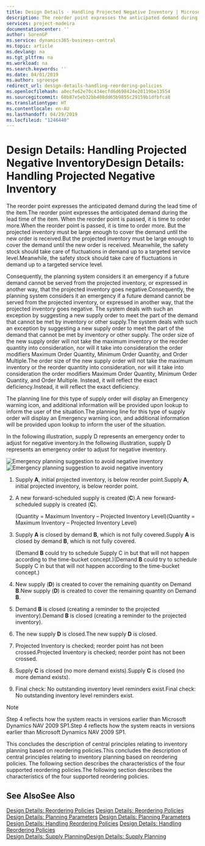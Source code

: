 ```yaml
---
title: Design Details - Handling Projected Negative Inventory | Microsoft Docs
description: The reorder point expresses the anticipated demand during the lead time of the item. When the reorder point is passed, it is time to order more. But the projected inventory must be large enough to cover the demand until the new order is received. Meanwhile, the safety stock should take care of fluctuations in demand up to a targeted service level.
services: project-madeira
documentationcenter: ''
author: SorenGP
ms.service: dynamics365-business-central
ms.topic: article
ms.devlang: na
ms.tgt_pltfrm: na
ms.workload: na
ms.search.keywords: ''
ms.date: 04/01/2019
ms.author: sgroespe
redirect_url: design-details-handling-reordering-policies
ms.openlocfilehash: a0ecfe62e70c434ecfd6d698424e20119be13554
ms.sourcegitcommit: 60b87e5eb32bb408dd65b9855c29159b1dfbfca8
ms.translationtype: HT
ms.contentlocale: en-AU
ms.lasthandoff: 04/29/2019
ms.locfileid: "1246440"
---
```

# <a name="design-details-handling-projected-negative-inventory"></a><span data-ttu-id="20b16-106">Design Details: Handling Projected Negative Inventory</span><span class="sxs-lookup"><span data-stu-id="20b16-106">Design Details: Handling Projected Negative Inventory</span></span>
<span data-ttu-id="20b16-107">The reorder point expresses the anticipated demand during the lead time of the item.</span><span class="sxs-lookup"><span data-stu-id="20b16-107">The reorder point expresses the anticipated demand during the lead time of the item.</span></span> <span data-ttu-id="20b16-108">When the reorder point is passed, it is time to order more.</span><span class="sxs-lookup"><span data-stu-id="20b16-108">When the reorder point is passed, it is time to order more.</span></span> <span data-ttu-id="20b16-109">But the projected inventory must be large enough to cover the demand until the new order is received.</span><span class="sxs-lookup"><span data-stu-id="20b16-109">But the projected inventory must be large enough to cover the demand until the new order is received.</span></span> <span data-ttu-id="20b16-110">Meanwhile, the safety stock should take care of fluctuations in demand up to a targeted service level.</span><span class="sxs-lookup"><span data-stu-id="20b16-110">Meanwhile, the safety stock should take care of fluctuations in demand up to a targeted service level.</span></span>  

 <span data-ttu-id="20b16-111">Consequently, the planning system considers it an emergency if a future demand cannot be served from the projected inventory, or expressed in another way, that the projected inventory goes negative.</span><span class="sxs-lookup"><span data-stu-id="20b16-111">Consequently, the planning system considers it an emergency if a future demand cannot be served from the projected inventory, or expressed in another way, that the projected inventory goes negative.</span></span> <span data-ttu-id="20b16-112">The system deals with such an exception by suggesting a new supply order to meet the part of the demand that cannot be met by inventory or other supply.</span><span class="sxs-lookup"><span data-stu-id="20b16-112">The system deals with such an exception by suggesting a new supply order to meet the part of the demand that cannot be met by inventory or other supply.</span></span> <span data-ttu-id="20b16-113">The order size of the new supply order will not take the maximum inventory or the reorder quantity into consideration, nor will it take into consideration the order modifiers Maximum Order Quantity, Minimum Order Quantity, and Order Multiple.</span><span class="sxs-lookup"><span data-stu-id="20b16-113">The order size of the new supply order will not take the maximum inventory or the reorder quantity into consideration, nor will it take into consideration the order modifiers Maximum Order Quantity, Minimum Order Quantity, and Order Multiple.</span></span> <span data-ttu-id="20b16-114">Instead, it will reflect the exact deficiency.</span><span class="sxs-lookup"><span data-stu-id="20b16-114">Instead, it will reflect the exact deficiency.</span></span>  

 <span data-ttu-id="20b16-115">The planning line for this type of supply order will display an Emergency warning icon, and additional information will be provided upon lookup to inform the user of the situation.</span><span class="sxs-lookup"><span data-stu-id="20b16-115">The planning line for this type of supply order will display an Emergency warning icon, and additional information will be provided upon lookup to inform the user of the situation.</span></span>  

 <span data-ttu-id="20b16-116">In the following illustration, supply D represents an emergency order to adjust for negative inventory.</span><span class="sxs-lookup"><span data-stu-id="20b16-116">In the following illustration, supply D represents an emergency order to adjust for negative inventory.</span></span>  

 <span data-ttu-id="20b16-117">![Emergency planning suggestion to avoid negative inventory](media/nav_app_supply_planning_2_negative_inventory.png "Emergency planning suggestion to avoid negative inventory")</span><span class="sxs-lookup"><span data-stu-id="20b16-117">![Emergency planning suggestion to avoid negative inventory](media/nav_app_supply_planning_2_negative_inventory.png "Emergency planning suggestion to avoid negative inventory")</span></span>  

1.  <span data-ttu-id="20b16-118">Supply **A**, initial projected inventory, is below reorder point.</span><span class="sxs-lookup"><span data-stu-id="20b16-118">Supply **A**, initial projected inventory, is below reorder point.</span></span>  
2.  <span data-ttu-id="20b16-119">A new forward-scheduled supply is created (**C**).</span><span class="sxs-lookup"><span data-stu-id="20b16-119">A new forward-scheduled supply is created (**C**).</span></span>  

     <span data-ttu-id="20b16-120">(Quantity = Maximum Inventory – Projected Inventory Level)</span><span class="sxs-lookup"><span data-stu-id="20b16-120">(Quantity = Maximum Inventory – Projected Inventory Level)</span></span>  
3.  <span data-ttu-id="20b16-121">Supply **A** is closed by demand **B**, which is not fully covered.</span><span class="sxs-lookup"><span data-stu-id="20b16-121">Supply **A** is closed by demand **B**, which is not fully covered.</span></span>  

     <span data-ttu-id="20b16-122">(Demand **B** could try to schedule Supply C in but that will not happen according to the time-bucket concept.)</span><span class="sxs-lookup"><span data-stu-id="20b16-122">(Demand **B** could try to schedule Supply C in but that will not happen according to the time-bucket concept.)</span></span>  
4.  <span data-ttu-id="20b16-123">New supply (**D**) is created to cover the remaining quantity on Demand **B**.</span><span class="sxs-lookup"><span data-stu-id="20b16-123">New supply (**D**) is created to cover the remaining quantity on Demand **B**.</span></span>  
5.  <span data-ttu-id="20b16-124">Demand **B** is closed (creating a reminder to the projected inventory).</span><span class="sxs-lookup"><span data-stu-id="20b16-124">Demand **B** is closed (creating a reminder to the projected inventory).</span></span>  
6.  <span data-ttu-id="20b16-125">The new supply **D** is closed.</span><span class="sxs-lookup"><span data-stu-id="20b16-125">The new supply **D** is closed.</span></span>  
7.  <span data-ttu-id="20b16-126">Projected Inventory is checked; reorder point has not been crossed.</span><span class="sxs-lookup"><span data-stu-id="20b16-126">Projected Inventory is checked; reorder point has not been crossed.</span></span>  
8.  <span data-ttu-id="20b16-127">Supply **C** is closed (no more demand exists).</span><span class="sxs-lookup"><span data-stu-id="20b16-127">Supply **C** is closed (no more demand exists).</span></span>  
9. <span data-ttu-id="20b16-128">Final check: No outstanding inventory level reminders exist.</span><span class="sxs-lookup"><span data-stu-id="20b16-128">Final check: No outstanding inventory level reminders exist.</span></span>  

> [!NOTE]  
>  <span data-ttu-id="20b16-129">Step 4 reflects how the system reacts in versions earlier than Microsoft Dynamics NAV 2009 SP1.</span><span class="sxs-lookup"><span data-stu-id="20b16-129">Step 4 reflects how the system reacts in versions earlier than Microsoft Dynamics NAV 2009 SP1.</span></span>  

 <span data-ttu-id="20b16-130">This concludes the description of central principles relating to inventory planning based on reordering policies.</span><span class="sxs-lookup"><span data-stu-id="20b16-130">This concludes the description of central principles relating to inventory planning based on reordering policies.</span></span> <span data-ttu-id="20b16-131">The following section describes the characteristics of the four supported reordering policies.</span><span class="sxs-lookup"><span data-stu-id="20b16-131">The following section describes the characteristics of the four supported reordering policies.</span></span>  

## <a name="see-also"></a><span data-ttu-id="20b16-132">See Also</span><span class="sxs-lookup"><span data-stu-id="20b16-132">See Also</span></span>  
 <span data-ttu-id="20b16-133">[Design Details: Reordering Policies](design-details-reordering-policies.md) </span><span class="sxs-lookup"><span data-stu-id="20b16-133">[Design Details: Reordering Policies](design-details-reordering-policies.md) </span></span>  
 <span data-ttu-id="20b16-134">[Design Details: Planning Parameters](design-details-planning-parameters.md) </span><span class="sxs-lookup"><span data-stu-id="20b16-134">[Design Details: Planning Parameters](design-details-planning-parameters.md) </span></span>  
 <span data-ttu-id="20b16-135">[Design Details: Handling Reordering Policies](design-details-handling-reordering-policies.md) </span><span class="sxs-lookup"><span data-stu-id="20b16-135">[Design Details: Handling Reordering Policies](design-details-handling-reordering-policies.md) </span></span>  
 [<span data-ttu-id="20b16-136">Design Details: Supply Planning</span><span class="sxs-lookup"><span data-stu-id="20b16-136">Design Details: Supply Planning</span></span>](design-details-supply-planning.md)
